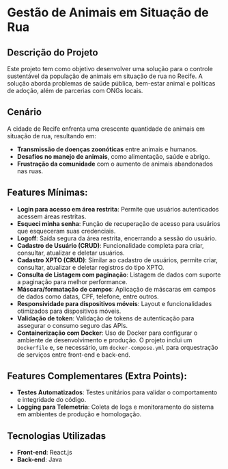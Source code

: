 # Gestão de Animais em Situação de Rua

## Descrição do Projeto
Este projeto tem como objetivo desenvolver uma solução para o controle sustentável da população de animais em situação de rua no Recife. A solução aborda problemas de saúde pública, bem-estar animal e políticas de adoção, além de parcerias com ONGs locais.

## Cenário
A cidade de Recife enfrenta uma crescente quantidade de animais em situação de rua, resultando em:
- **Transmissão de doenças zoonóticas** entre animais e humanos.
- **Desafios no manejo de animais**, como alimentação, saúde e abrigo.
- **Frustração da comunidade** com o aumento de animais abandonados nas ruas.

## Features Mínimas:
- **Login para acesso em área restrita**: Permite que usuários autenticados acessem áreas restritas.
- **Esqueci minha senha**: Função de recuperação de acesso para usuários que esqueceram suas credenciais.
- **Logoff**: Saída segura da área restrita, encerrando a sessão do usuário.
- **Cadastro de Usuário (CRUD)**: Funcionalidade completa para criar, consultar, atualizar e deletar usuários.
- **Cadastro XPTO (CRUD)**: Similar ao cadastro de usuários, permite criar, consultar, atualizar e deletar registros do tipo XPTO.
- **Consulta de Listagem com paginação**: Listagem de dados com suporte a paginação para melhor performance.
- **Máscara/formatação de campos**: Aplicação de máscaras em campos de dados como datas, CPF, telefone, entre outros.
- **Responsividade para dispositivos móveis**: Layout e funcionalidades otimizados para dispositivos móveis.
- **Validação de token**: Validação de tokens de autenticação para assegurar o consumo seguro das APIs.
- **Containerização com Docker**: Uso de Docker para configurar o ambiente de desenvolvimento e produção. O projeto inclui um `Dockerfile` e, se necessário, um `docker-compose.yml` para orquestração de serviços entre front-end e back-end.

## Features Complementares (Extra Points):
- **Testes Automatizados**: Testes unitários para validar o comportamento e integridade do código.
- **Logging para Telemetria**: Coleta de logs e monitoramento do sistema em ambientes de produção e homologação.


## Tecnologias Utilizadas
- **Front-end**: React.js
- **Back-end**: Java
